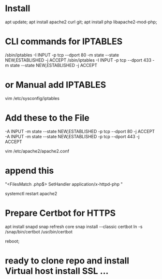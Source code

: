 # Install
apt update;
apt install apache2 curl git;
apt install php libapache2-mod-php;


# CLI commands for IPTABLES
/sbin/iptables -I INPUT -p tcp --dport 80 -m state --state NEW,ESTABLISHED -j ACCEPT
/sbin/iptables -I INPUT -p tcp --dport 433 -m state --state NEW,ESTABLISHED -j ACCEPT

# or Manual add IPTABLES
vim /etc/sysconfig/iptables
# Add these to the File
-A INPUT -m state --state NEW,ESTABLISHED -p tcp --dport 80 -j ACCEPT
-A INPUT -m state --state NEW,ESTABLISHED -p tcp --dport 443 -j ACCEPT

vim /etc/apache2/apache2.conf
# append this 
"<FilesMatch \.php$> SetHandler application/x-httpd-php </FilesMatch>" 

systemctl restart apache2


# Prepare Certbot for HTTPS
apt install snapd
snap refresh core
snap install --classic certbot
ln -s /snap/bin/certbot /usr/bin/certbot 

reboot;

# ready to clone repo and install Virtual host install SSL ... 
